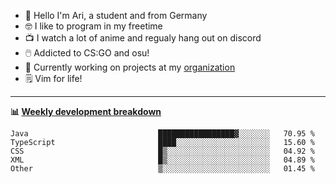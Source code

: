 * 👋 Hello I'm Ari, a student and from Germany
* 🤓 I like to program in my freetime
* 📺 I watch a lot of anime and regualy hang out on discord
* 🖱️ Addicted to CS:GO and osu!
* 👷 Currently working on projects at my [organization](https://github.com/aridevelopment-de)
* 🗒️ Vim for life!

<hr />

**📊 [Weekly development breakdown](https://wakatime.com/@Ari24)**

<!--START_SECTION:waka-->

```text
Java                             █████████████████▓░░░░░░░   70.95 %
TypeScript                       ████░░░░░░░░░░░░░░░░░░░░░   15.60 %
CSS                              █▒░░░░░░░░░░░░░░░░░░░░░░░   04.92 %
XML                              █▒░░░░░░░░░░░░░░░░░░░░░░░   04.89 %
Other                            ▒░░░░░░░░░░░░░░░░░░░░░░░░   01.45 %
```

<!--END_SECTION:waka-->
